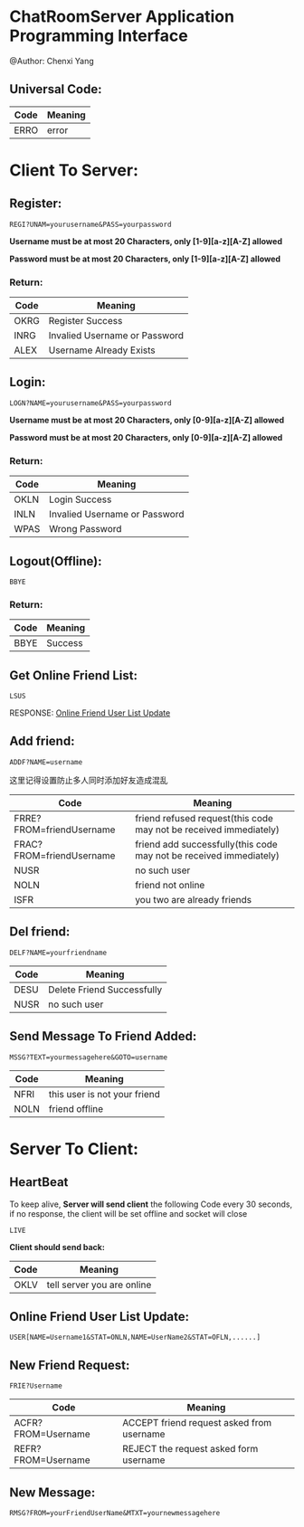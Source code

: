 # ChatRoomServer Application Programming Interface

@Author: Chenxi Yang

## Universal Code:

|Code|Meaning|
|----|-------|
|ERRO|error|


# Client To Server:

## Register:

`REGI?UNAM=yourusername&PASS=yourpassword`

**Username must be at most 20 Characters, only [1-9][a-z][A-Z] allowed**

**Password must be at most 20 Characters, only [1-9][a-z][A-Z] allowed**

### Return:

|Code|Meaning|
|----|-------|
|OKRG|Register Success|
|INRG|Invalied Username or Password|
|ALEX|Username Already Exists|

## Login:

`LOGN?NAME=yourusername&PASS=yourpassword`

**Username must be at most 20 Characters, only [0-9][a-z][A-Z] allowed**

**Password must be at most 20 Characters, only [0-9][a-z][A-Z] allowed**

### Return:

|Code|Meaning|
|----|-------|
|OKLN|Login Success|
|INLN|Invalied Username or Password|
|WPAS|Wrong Password|

## Logout(Offline):

`BBYE`

### Return:

|Code|Meaning|
|----|-------|
|BBYE|Success|

## Get Online Friend List:

`LSUS`

RESPONSE: [Online Friend User List Update](#online-friend-user-list-update)



## Add friend:

`ADDF?NAME=username`

这里记得设置防止多人同时添加好友造成混乱

|Code|Meaning|
|----|-------|
|FRRE?FROM=friendUsername|friend refused request(this code may not be received immediately)|
|FRAC?FROM=friendUsername|friend add successfully(this code may not be received immediately)|
|NUSR|no such user|
|NOLN|friend not online|
|ISFR|you two are already friends|

## Del friend:

`DELF?NAME=yourfriendname`

|Code|Meaning|
|----|-------|
|DESU|Delete Friend Successfully|
|NUSR|no such user|

## Send Message To Friend Added:

`MSSG?TEXT=yourmessagehere&GOTO=username `

|Code|Meaning|
|----|-------|
|NFRI|this user is not your friend|
|NOLN|friend offline|
# Server To Client:

## HeartBeat

To keep alive, **Server will send client** the following Code every 30 seconds, if no response, the client will be set offline and socket will close

`LIVE`

**Client should send back:**

|Code|Meaning|
|----|-------|
|OKLV|tell server you are online|

## Online Friend User List Update:

`USER[NAME=Username1&STAT=ONLN,NAME=UserName2&STAT=OFLN,......]`

## New Friend Request:

`FRIE?Username`

|Code|Meaning|
|----|-------|
|ACFR?FROM=Username|ACCEPT friend request asked from username|
|REFR?FROM=Username|REJECT the request asked form username|

## New Message:

`RMSG?FROM=yourFriendUserName&MTXT=yournewmessagehere`

